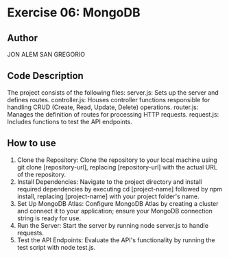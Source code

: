 # Exercise 06: MongoDB
## Author
JON ALEM SAN GREGORIO
## Code Description
The project consists of the following files:
    server.js: Sets up the server and defines routes.
    controller.js: Houses controller functions responsible for handling CRUD (Create, Read, Update, Delete) operations.
    router.js: Manages the definition of routes for processing HTTP requests.
    request.js: Includes functions to test the API endpoints.
## How to use
  1. Clone the Repository: Clone the repository to your local machine using git clone [repository-url], replacing [repository-url] with the actual URL of the repository.
  2. Install Dependencies: Navigate to the project directory and install required dependencies by executing cd [project-name] followed by npm install, replacing [project-name] with your project folder's name.
  3. Set Up MongoDB Atlas: Configure MongoDB Atlas by creating a cluster and connect it to your application; ensure your MongoDB connection string is ready for use.
  4. Run the Server: Start the server by running node server.js to handle requests.
  5. Test the API Endpoints: Evaluate the API's functionality by running the test script with node test.js.
